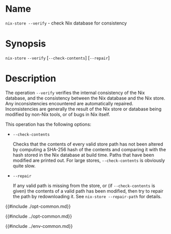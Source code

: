 # Name

`nix-store --verify` - check Nix database for consistency

# Synopsis

`nix-store` `--verify` [`--check-contents`] [`--repair`]

# Description

The operation `--verify` verifies the internal consistency of the Nix
database, and the consistency between the Nix database and the Nix
store. Any inconsistencies encountered are automatically repaired.
Inconsistencies are generally the result of the Nix store or database
being modified by non-Nix tools, or of bugs in Nix itself.

This operation has the following options:

- `--check-contents`

  Checks that the contents of every valid store path has not been
  altered by computing a SHA-256 hash of the contents and comparing it
  with the hash stored in the Nix database at build time. Paths that
  have been modified are printed out. For large stores,
  `--check-contents` is obviously quite slow.

- `--repair`

  If any valid path is missing from the store, or (if
  `--check-contents` is given) the contents of a valid path has been
  modified, then try to repair the path by redownloading it. See
  `nix-store --repair-path` for details.

{{#include ./opt-common.md}}

{{#include ../opt-common.md}}

{{#include ../env-common.md}}
